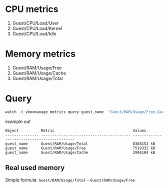 # CPU metrics
1. Guest/CPU/Load/User
2. Guest/CPU/Load/Kernel
3. Guest/CPU/Load/Idle

# Memory metrics
1. Guest/RAM/Usage/Free
2. Guest/RAM/Usage/Cache
3. Guest/RAM/Usage/Total

# Query
```bash
watch -d vboxmanage metrics query guest_name  "Guest/RAM/Usage/Free,Guest/RAM/Usage/Cache,Guest/RAM/Usage/Total"
```
example out
```
Object          Metric                                   Values
--------------- ---------------------------------------- --------------------------------------------
guest_name      Guest/RAM/Usage/Total                    8388152 kB
guest_name      Guest/RAM/Usage/Free                     7519332 kB
guest_name      Guest/RAM/Usage/Cache                    2996104 kB
```

## Real used memory
Simple formula: `Guest/RAM/Usage/Total` - `Guest/RAM/Usage/Free`
